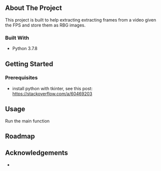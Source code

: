 


<!-- ABOUT THE PROJECT -->
## About The Project

This project is built to help extracting extracting frames from a video given the FPS and store them as RBG images.

### Built With

* Python 3.7.8


<!-- GETTING STARTED -->
## Getting Started


### Prerequisites
* install python with tkinter, see this post: https://stackoverflow.com/a/60469203

<!-- USAGE EXAMPLES -->
## Usage

Run the main function


<!-- ROADMAP -->
## Roadmap


<!-- ACKNOWLEDGEMENTS -->
## Acknowledgements

* []()

